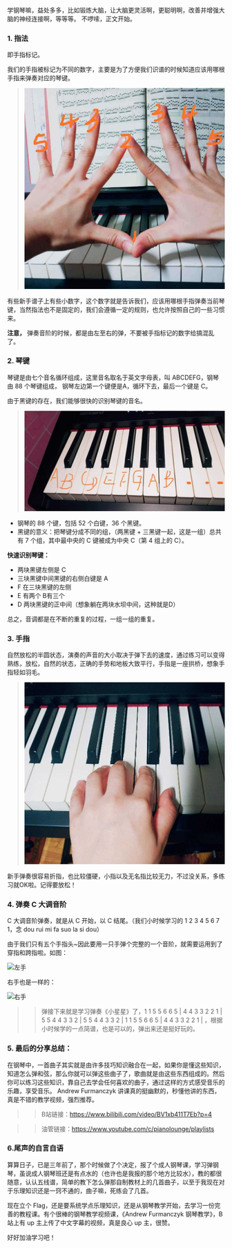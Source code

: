 学钢琴嘛，益处多多，比如锻炼大脑，让大脑更灵活啊，更聪明啊，改善并增强大脑的神经连接啊，等等等。
不啰嗦，正文开始。

### 1. 指法

即手指标记。

我们的手指被标记为不同的数字，主要是为了方便我们识谱的时候知道应该用哪根手指来弹奏对应的琴键。

>![指法标记](images/001/50-20210217132305560.jpeg)

有些新手谱子上有些小数字，这个数字就是告诉我们，应该用哪根手指弹奏当前琴键，当然指法也不是固定的，我们会遵循一定的规则，也允许按照自己的一些习惯来。

**注意，** 弹奏音阶的时候，都是由左至右的弹，不要被手指标记的数字给搞混乱了。

### 2. 琴键

琴键是由七个音名循环组成，这里音名取名于英文字母表，叫 ABCDEFG，钢琴由 88 个琴键组成， 钢琴左边第一个键便是A，循环下去，最后一个键是 C。

由于黑键的存在，我们能够很快的识别琴键的音名。

>![琴键](images/001/50.jpeg)

- 钢琴的 88 个键，包括 52 个白键，36 个黑键。
- 黑键的意义：把琴键分成不同的组，（两黑键 + 三黑键一起，这是一组）总共有 7 个组，其中最中央的 C 键被成为中央 C（第 4 组上的 C）。

**快速识别琴键：**

- 两块黑键左侧是 C
- 三块黑键中间黑键的右侧白键是 A
- F 在三块黑键的左侧
- E 有两个 B有三个
- D 两块黑键的正中间（想象躺在两块水坝中间，这种就是D）

总之，音调都是在不断的重复的过程，一组一组的重复。

### 3. 手指

自然放松的半圆状态，演奏的声音的大小取决于弹下去的速度，通过练习可以变得熟练，放松，自然的状态，正确的手势和地板大致平行，手指是一座拱桥，想象手指轻如羽毛。

>![手指](images/001/50-20210217132305557.jpeg)

新手弹奏很容易折指，也比较僵硬，小指以及无名指比较无力，不过没关系，多练习就OK啦。记得要放松！

### 4. 弹奏 C 大调音阶

C 大调音阶弹奏，就是从 C 开始，以 C 结尾。（我们小时候学习的 1 2 3 4 5 6 7 1，念 dou rui mi fa suo la si dou）

由于我们只有五个手指头~因此要用一只手弹个完整的一个音阶，就需要运用到了穿指和跨指啦。如图：

![左手](http://upload-images.jianshu.io/upload_images/2012498-c5310a0398f2c928.gif?imageMogr2/auto-orient/strip%7CimageView2/2/w/1080/q/50)

右手也是一样的：

![右手](images/001/50.gif)

>>弹接下来就是学习弹奏《小星星》了，1 1 5 5 6 6 5  |  4 4 3 3 2 2 1  | 5 5 4 4 3 3 2 | 5 5 4 4 3 3 2 | 1 1 5 5 6 6 5 | 4 4 3 3 2 2 1 |   ，根据小时候学的一点简谱，也是可以的，弹出来还是挺好玩的。

### 5. 最后的分享总结：

在钢琴中，一首曲子其实就是由许多技巧知识融合在一起，如果你是懂这些知识，知道怎么弹和弦，那么你就可以弹这些曲子了，歌曲就是由这些东西组成的。然后你可以练习这些知识，靠自己去学会任何喜欢的曲子，通过这样的方式感受音乐的乐趣，享受音乐。
Andrew Furmanczyk  讲课真的挺幽默的，秒懂他讲的东西，真是不错的教学视频，强烈推荐。

>>B站链接：https://www.bilibili.com/video/BV1xb411T7Eb?p=4

>>油管链接：https://www.youtube.com/c/pianolounge/playlists

### 6.尾声的自言自语

算算日子，已是三年前了，那个时候做了个决定，报了个成人钢琴课，学习弹钢琴，虽说成人钢琴班还是有点水的（也许也是我报的那个地方比较水），教的都很随意，认认五线谱，简单的教下怎么弹那自制教材上的几首曲子，以至于我现在对于乐理知识还是一窍不通的，曲子嘛，死练会了几首。

现在立个 Flag，还是要系统学点乐理知识，还是从钢琴教学开始，去学习一份完善的教程课。有个很棒的钢琴教学视频课，《Andrew Furmanczyk 钢琴教学》，B 站上有 up 主上传了中文字幕的视频，真是良心 up 主，很赞。

好好加油学习吧！